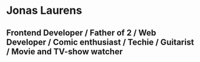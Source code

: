 # Jonas Laurens

## Frontend Developer / Father of 2 / Web Developer / Comic enthusiast / Techie / Guitarist / Movie and TV-show watcher
